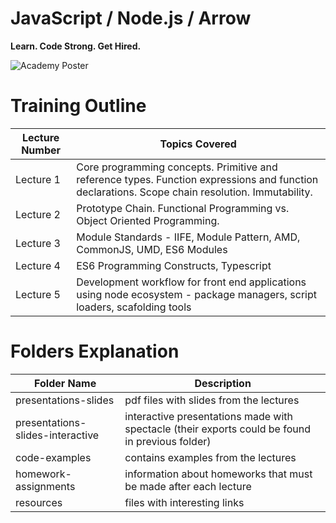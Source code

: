 # JavaScript / Node.js / Arrow

**Learn. Code Strong. Get Hired.**

![Academy Poster](assets/images/academy.jpg)


# Training Outline

Lecture Number | Topics Covered
-------------- | --------------
Lecture 1      | Core programming concepts. Primitive and reference types. Function expressions and function declarations. Scope chain resolution. Immutability.
Lecture 2      | Prototype Chain. Functional Programming vs. Object Oriented Programming.
Lecture 3      | Module Standards - IIFE, Module Pattern, AMD, CommonJS, UMD, ES6 Modules
Lecture 4      | ES6 Programming Constructs, Typescript
Lecture 5      | Development workflow for front end applications using node ecosystem - package managers, script loaders, scafolding tools

# Folders Explanation

Folder Name                      | Description
-------------------------------- | --------------
presentations-slides             | pdf files with slides from the lectures
presentations-slides-interactive | interactive presentations made with spectacle (their exports could be found in previous folder)
code-examples                    | contains examples from the lectures
homework-assignments             | information about homeworks that must be made after each lecture
resources                        | files with interesting links

